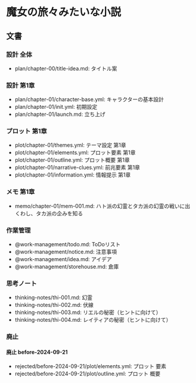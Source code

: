 # 魔女の旅々みたいな小説
## 文書
### 設計 全体
- plan/chapter-00/title-idea.md: タイトル案


### 設計 第1章
- plan/chapter-01/character-base.yml: キャラクターの基本設計
- plan/chapter-01/init.yml:           初期設定
- plan/chapter-01/launch.md:          立ち上げ


### プロット 第1章
- plot/chapter-01/themes.yml:          テーマ設定 第1章
- plot/chapter-01/elements.yml:        プロット要素 第1章
- plot/chapter-01/outline.yml:         プロット概要 第1章
- plot/chapter-01/narrative-clues.yml: 前兆要素 第1章
- plot/chapter-01/information.yml:     情報提示 第1章


### メモ 第1章
- memo/chapter-01/mem-001.md: ハト派の幻霊とタカ派の幻霊の戦いに出くわし、タカ派の企みを知る


### 作業管理
- @work-management/todo.md:       ToDoリスト
- @work-management/notice.md:     注意事項
- @work-management/idea.md:       アイデア
- @work-management/storehouse.md: 倉庫


### 思考ノート
- thinking-notes/thi-001.md: 幻霊
- thinking-notes/thi-002.md: 伏線
- thinking-notes/thi-003.md: リエルの秘密（ヒントに向けて）
- thinking-notes/thi-004.md: レイティアの秘密（ヒントに向けて）


### 廃止
#### 廃止 before-2024-09-21
- rejected/before-2024-09-21/plot/elements.yml: プロット 要素
- rejected/before-2024-09-21/plot/outline.yml:  プロット 概要
